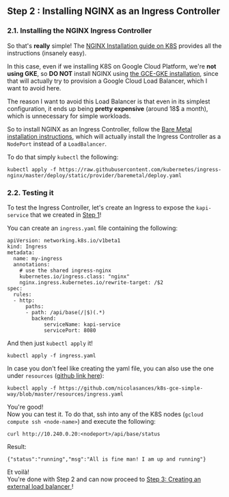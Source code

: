 ## Step 2 : Installing NGINX as an Ingress Controller

### 2.1. Installing the NGINX Ingress Controller

So that's **really** simple! The [NGINX Installation guide on K8S](https://kubernetes.github.io/ingress-nginx/deploy/) provides all the instructions (insanely easy). 

In this case, even if we installing K8S on Google Cloud Platform, we're **not using GKE**, so **DO NOT** install NGINX using [the GCE-GKE installation](https://kubernetes.github.io/ingress-nginx/deploy/#gce-gke), since that will actually try to provision a Google Cloud Load Balancer, which I want to avoid here.

The reason I want to avoid this Load Balancer is that even in its simplest configuration, it ends up being **pretty expensive** (around 18$ a month), which is unnecessary for simple workloads.

So to install NGINX as an Ingress Controller, follow the [Bare Metal installation instructions](https://kubernetes.github.io/ingress-nginx/deploy/#bare-metal), which will actually install the Ingress Controller as a `NodePort` instead of a `LoadBalancer`. 

To do that simply `kubectl` the following: 

```
kubectl apply -f https://raw.githubusercontent.com/kubernetes/ingress-nginx/master/deploy/static/provider/baremetal/deploy.yaml
```

### 2.2. Testing it

To test the Ingress Controller, let's create an Ingress to expose the `kapi-service` that we created in [Step 1](01.md)! 

You can create an `ingress.yaml` file containing the following: 

```
apiVersion: networking.k8s.io/v1beta1
kind: Ingress
metadata:
  name: my-ingress
  annotations:
    # use the shared ingress-nginx
    kubernetes.io/ingress.class: "nginx"
    nginx.ingress.kubernetes.io/rewrite-target: /$2
spec:
  rules:
  - http:
      paths:
      - path: /api/base(/|$)(.*)
        backend:
            serviceName: kapi-service
            servicePort: 8080
```

And then just `kubectl apply` it! 

```
kubectl apply -f ingress.yaml
```

In case you don't feel like creating the yaml file, you can also use the one under `resources` ([github link here](https://github.com/nicolasances/k8s-gce-simple-way/blob/master/resources/ingress.yaml)):
```
kubectl apply -f https://github.com/nicolasances/k8s-gce-simple-way/blob/master/resources/ingress.yaml
```

You're good! <br>
Now you can test it. To do that, ssh into any of the K8S nodes (`gcloud compute ssh <node-name>`) and execute the following: 

```
curl http://10.240.0.20:<nodeport>/api/base/status
```
Result: 
```
{"status":"running","msg":"All is fine man! I am up and running"}
```

Et voilà! <br>
You're done with Step 2 and can now proceed to [Step 3: Creating an external load balancer ](03.md)!